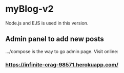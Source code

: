 # myBlog-v2
Node.js and EJS is used in this version. 
## Admin panel to add new posts
.../compose is the way to go admin page.
Visit online:
### https://infinite-crag-98571.herokuapp.com/
